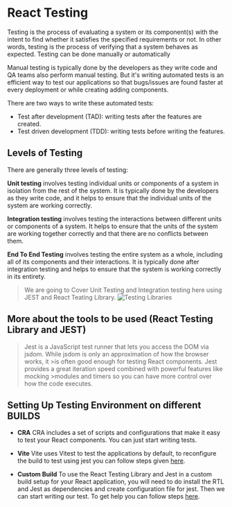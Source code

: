 # React Testing

Testing is the process of evaluating a system or its component(s) with the intent to find whether it satisfies the specified requirements or not. In other words, testing is the process of verifying that a system behaves as expected. Testing can be done manually or automatically

Manual testing is typically done by the developers as they write code and QA teams also perform manual testing. But it's writing automated tests is an efficient way to test our applications so that bugs/issues are found faster at every deployment or while creating adding components.

There are two ways to write these automated tests:

  - Test after development (TAD): writing tests after the features are created.
  - Test driven development (TDD): writing tests before writing the features.

## Levels of Testing

  There are generally three levels of testing:

  **Unit testing** involves testing individual units or components of a system in isolation from the rest of the system. It is typically done by the developers as they write code, and it helps to ensure that the individual units of the system are working correctly.

  **Integration testing** involves testing the interactions between different units or components of a system. It helps to ensure that the units of the system are working together correctly and that there are no conflicts between them.

  **End To End Testing** involves testing the entire system as a whole, including all of its components and their interactions. It is typically done after integration testing and helps to ensure that the system is working correctly in its entirety.


> We are going to Cover Unit Testing and Integration testing here using JEST and React Teating Library.
> ![Testing Libraries](./src/assets/images/rtl.png)

## More about the tools to be used (React Testing Library and JEST)

>Jest is a JavaScript test runner that lets you access the DOM via jsdom. While jsdom is only an approximation of how the browser works, it >is often good enough for testing React components. Jest provides a great iteration speed combined with powerful features like mocking >modules and timers so you can have more control over how the code executes.



## Setting Up Testing Environment on different BUILDS

  - **CRA**
    CRA includes a set of scripts and configurations that make it easy to test your React components. You can just start writing tests.

  - **Vite**
    Vite uses Vitest to test the applications by default, to reconfigure the build to test using jest you can follow steps given [here](https://codingwithmanny.medium.com/quick-jest-setup-with-vitejs-react-typescript-82f325e4323f).

  - **Custom Build**
     To use the React Testing Library and Jest in a custom build setup for your React application, you will need to do install the RTL and Jest as dependencies and create configuration file for jest. Then we can start writing our test. To get help you can follow steps [here](https://dev.to/ivadyhabimana/setup-jest-and-react-testing-library-in-a-react-project-a-step-by-step-guide-1mf0). 


